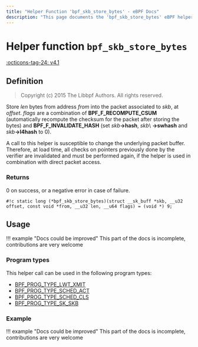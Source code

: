 ```yaml
---
title: "Helper Function 'bpf_skb_store_bytes' - eBPF Docs"
description: "This page documents the 'bpf_skb_store_bytes' eBPF helper function, including its defintion, usage, program types that can use it, and examples."
---
```

# Helper function `bpf_skb_store_bytes`

<!-- [FEATURE_TAG](bpf_skb_store_bytes) -->
[:octicons-tag-24: v4.1](https://github.com/torvalds/linux/commit/608cd71a9c7c9db76e78a792c5a4101e12fea43f)
<!-- [/FEATURE_TAG] -->

## Definition

> Copyright (c) 2015 The Libbpf Authors. All rights reserved.


<!-- [HELPER_FUNC_DEF] -->
Store _len_ bytes from address _from_ into the packet associated to _skb_, at _offset_. _flags_ are a combination of **BPF_F_RECOMPUTE_CSUM** (automatically recompute the checksum for the packet after storing the bytes) and **BPF_F_INVALIDATE_HASH** (set _skb_**->hash**, _skb_\ **->swhash** and _skb_**->l4hash** to 0).

A call to this helper is susceptible to change the underlying packet buffer. Therefore, at load time, all checks on pointers previously done by the verifier are invalidated and must be performed again, if the helper is used in combination with direct packet access.

### Returns

0 on success, or a negative error in case of failure.

`#!c static long (*bpf_skb_store_bytes)(struct __sk_buff *skb, __u32 offset, const void *from, __u32 len, __u64 flags) = (void *) 9;`
<!-- [/HELPER_FUNC_DEF] -->

## Usage

!!! example "Docs could be improved"
    This part of the docs is incomplete, contributions are very welcome

### Program types

This helper call can be used in the following program types:

<!-- DO NOT EDIT MANUALLY -->
<!-- [HELPER_FUNC_PROG_REF] -->
 * [BPF_PROG_TYPE_LWT_XMIT](../program-type/BPF_PROG_TYPE_LWT_XMIT.md)
 * [BPF_PROG_TYPE_SCHED_ACT](../program-type/BPF_PROG_TYPE_SCHED_ACT.md)
 * [BPF_PROG_TYPE_SCHED_CLS](../program-type/BPF_PROG_TYPE_SCHED_CLS.md)
 * [BPF_PROG_TYPE_SK_SKB](../program-type/BPF_PROG_TYPE_SK_SKB.md)
<!-- [/HELPER_FUNC_PROG_REF] -->

### Example

!!! example "Docs could be improved"
    This part of the docs is incomplete, contributions are very welcome
